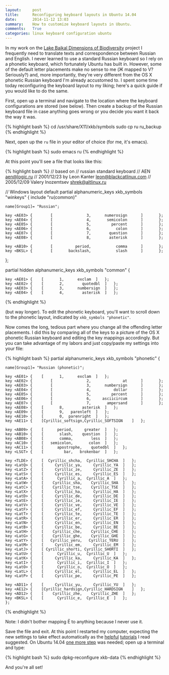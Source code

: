 ```yaml
---
layout:     post
title:      Reconfiguring keyboard layouts in Ubuntu 14.04
date:       2014-11-12 13:03
summary:    How to customize keyboard layouts in Ubuntu.
comments:   True
categories: linux keyboard configuration ubuntu
---
```


In my work on the
[Lake Baikal Dimensions of Biodiversity](http://baikaldimensions.wordpress.com)
project I frequently need to translate texts and correspondence between Russian
and English. I never learned to use a standard Russian keyboard so I rely on a
phonetic keyboard, which fortunately Ubuntu has built in. However, some of the
default letter placements make no sense to me (Ж mapped to V? Seriously?) and,
more importantly, they're very different from the OS X phonetic Russian keyboard
I'm already accustomed to. I spent some time today reconfiguring the keyboard
layout to my liking; here's a quick guide if you would like to do the same.

First, open up a terminal and navigate to the location where the keyboard
configurations are stored (see below). Then create a backup of the Russian
keyboard file in case anything goes wrong or you decide you want it back the way
it was.

{% highlight bash %}
cd /usr/share/X11/xkb/symbols
sudo cp ru ru_backup
{% endhighlight %}

Next, open up the `ru` file in your editor of choice (for me, it's emacs).

{% highlight bash %}
sudo emacs ru
{% endhighlight %}

At this point you'll see a file that looks like this:

{% highlight bash %}
// based on
// russian standard keyboard
// AEN <aen@logic.ru>
// 2001/12/23 by Leon Kanter <leon@blackcatlinux.com>
// 2005/12/09 Valery Inozemtsev <shrek@altlinux.ru>

// Windows layout
default  partial alphanumeric_keys
xkb_symbols "winkeys" {
    include "ru(common)"

    name[Group1]= "Russian";

    key <AE03> {        [               3,      numerosign      ]       };
    key <AE04> {        [               4,       semicolon      ]       };
    key <AE05> {        [               5,         percent      ]       };
    key <AE06> {        [               6,           colon      ]       };
    key <AE07> {        [               7,        question      ]       };
    key <AE08> {        [               8,        asterisk      ]       };

    key <AB10> {        [          period,           comma      ]       };
    key <BKSL> {        [       backslash,           slash      ]       };
};

partial hidden alphanumeric_keys
xkb_symbols "common" {

    key	<AE01> {	[		1,	    exclam 	]	};
    key	<AE02> {	[		2,        quotedbl	]	};
    key	<AE03> {	[		3,      numbersign	]	};
    key	<AE04> {	[		4,        asterisk	]	};

{% endhighlight %}

(but way longer). To edit the phonetic keyboard, you'll want to scroll down to
the phonetic layout, indicated by `xkb_symbols "phonetic"`.

Now comes the long, tedious part where you change all the offending letter
placements. I did this by comparing all of the keys to a picture
of the OS X phonetic Russian keyboard and editing the key mappings
accordingly. But you can take advantage of my labors and just copy/paste my
settings into your file:

{% highlight bash %}
partial alphanumeric_keys
xkb_symbols "phonetic" {

    name[Group1]= "Russian (phonetic)";

    key	<AE01> {	[		1,	    exclam 	]	};
    key <AE02> {        [               2,              at      ]       };
    key <AE03> {        [               3,      numbersign      ]       };
    key <AE04> {        [               4,          dollar      ]       };
    key <AE05> {        [               5,         percent      ]       };
    key <AE06> {        [               6,     asciicircum      ]       };
    key <AE07> {        [               7,       ampersand      ]       };
    key	<AE08> {	[		8,        asterisk	]	};
    key	<AE09> {	[		9,	 parenleft	]	};
    key	<AE10> {	[		0,	parenright	]	};
    key <AE11> {	[Cyrillic_softsign,Cyrillic_SOFTSIGN	]	};

    key	<AB09> {	[	   period,	   greater	]	};
    key	<AB10> {	[	    slash,	  question	]	};
    key	<AB08> {	[	    comma,	      less	]	};
    key	<AC10> {	[	semicolon,	     colon	]	};
    key	<AC11> {	[      apostrophe,	  quotedbl	]	};
    key	<LSGT> {	[	      bar,	 brokenbar	]	};

    key	<TLDE> {	[  Cyrillic_shcha,  Cyrillic_SHCHA	]	};
    key	<LatQ> {	[     Cyrillic_ya,     Cyrillic_YA	]	};
    key	<LatZ> {	[     Cyrillic_ze,     Cyrillic_ZE	]	};
    key	<LatS> {	[     Cyrillic_es,     Cyrillic_ES	]	};
    key	<LatA> {	[      Cyrillic_a,	Cyrillic_A	]	};
    key	<LatW> {	[    Cyrillic_sha,    Cyrillic_SHA	]	};
    key	<LatC> {	[    Cyrillic_tse,    Cyrillic_TSE	]	};
    key	<LatX> {	[     Cyrillic_ha,     Cyrillic_HA	]	};
    key	<LatD> {	[     Cyrillic_de,     Cyrillic_DE	]	};
    key	<LatE> {	[     Cyrillic_ie,     Cyrillic_IE	]	};
    key	<LatV> {	[     Cyrillic_ve,     Cyrillic_VE	]	};
    key	<LatF> {	[     Cyrillic_ef,     Cyrillic_EF	]	};
    key	<LatT> {	[     Cyrillic_te,     Cyrillic_TE	]	};
    key	<LatR> {	[     Cyrillic_er,     Cyrillic_ER	]	};
    key	<LatN> {	[     Cyrillic_en,     Cyrillic_EN	]	};
    key	<LatB> {	[     Cyrillic_be,     Cyrillic_BE	]	};
    key	<LatH> {	[    Cyrillic_che,    Cyrillic_CHE	]	};
    key	<LatG> {	[    Cyrillic_ghe,    Cyrillic_GHE	]	};
    key	<LatY> {	[   Cyrillic_yeru,   Cyrillic_YERU	]	};
    key	<LatM> {	[     Cyrillic_em,     Cyrillic_EM	]	};
    key	<LatJ> {	[ Cyrillic_shorti, Cyrillic_SHORTI	]	};
    key	<LatU> {	[      Cyrillic_u,	Cyrillic_U	]	};
    key	<LatK> {	[     Cyrillic_ka,     Cyrillic_KA	]	};
    key	<LatI> {	[      Cyrillic_i,	Cyrillic_I	]	};
    key	<LatO> {	[      Cyrillic_o,	Cyrillic_O	]	};
    key	<LatL> {	[     Cyrillic_el,     Cyrillic_EL	]	};
    key	<LatP> {	[     Cyrillic_pe,     Cyrillic_PE	]	};

    key	<AD11> {	[     Cyrillic_yu,     Cyrillic_YU	]	};
    key	<AE12> {	[Cyrillic_hardsign,Cyrillic_HARDSIGN	]	};
    key	<AD12> {	[    Cyrillic_zhe,    Cyrillic_ZHE	]	};
    key	<BKSL> {	[      Cyrillic_e,	Cyrillic_E	]	};
    };
{% endhighlight %}

Note: I didn't bother mapping Ё to anything because I never use it.

Save the file and exit. At this point I restarted my computer, expecting the new
settings to take effect automatically as the [helpful](http://www.dotkam.com/2007/06/25/custom-keyboard-layout-in-ubuntu-or-just-linux-2/) [tutorials](http://stanford.edu/~wbraynen/linux/) I read suggested. On Ubuntu 14.04 [one more step](http://askubuntu.com/a/439198/342035) was needed; open up a terminal and type:

{% highlight bash %}
sudo dpkg-reconfigure xkb-data
{% endhighlight %}

And you're all set!
